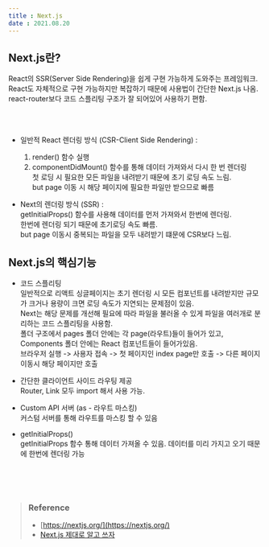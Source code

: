 ```yaml
---
title : Next.js  
date : 2021.08.20
---
```


## Next.js란?
React의 SSR(Server Side Rendering)을 쉽게 구현 가능하게 도와주는 프레임워크.  
React도 자체적으로 구현 가능하지만 복잡하기 때문에 사용법이 간단한 Next.js 나옴.  
react-router보다 코드 스플리팅 구조가 잘 되어있어 사용하기 편함.  

<br/>
<br/>

* 일반적 React 렌더링 방식 (CSR-Client Side Rendering) :  
    1. render() 함수 실행
    2. componentDidMount() 함수를 통해 데이터 가져와서 다시 한 번 렌더링   
       첫 로딩 시 필요한 모든 파일을 내려받기 때문에 초기 로딩 속도 느림.    
       but page 이동 시 해당 페이지에 필요한 파일만 받으므로 빠름

* Next의 렌더링 방식 (SSR) :   
  getInitialProps() 함수를 사용해 데이터를 먼저 가져와서 한번에 렌더링.  
  한번에 렌더링 되기 때문에 초기로딩 속도 빠름.   
  but page 이동시 중복되는 파일을 모두 내려받기 떄문에 CSR보다 느림.  
  

## Next.js의 핵심기능

* 코드 스플리팅  
  일반적으로 리액트 싱글페이지는 초기 렌더링 시 모든 컴포넌트를 내려받지만 규모가 크거나 용량이 크면 로딩 속도가 지연되는 문제점이 있음.  
  Next는 해당 문제를 개선해 필요에 따라 파일을 불러올 수 있게 파일을 여러개로 분리하는 코드 스플리팅을 사용함.  
  폴더 구조에서 pages 폴더 안에는 각 page(라우트)들이 들어가 있고, Components 폴더 안에는 React 컴포넌트들이 들어가있음.  
  브라우저 실행 -> 사용자 접속 -> 첫 페이지인 index page만 호출 -> 다른 페이지 이동시 해당 페이지만 호출

* 간단한 클라이언트 사이드 라우팅 제공  
  Router, Link 모두 import 해서 사용 가능.

* Custom API 서버 (as - 라우트 마스킹)  
  커스텀 서버를 통해 라우트를 마스킹 할 수 있음

* getInitialProps()  
  getInitialProps 함수 통해 데이터 가져올 수 있음. 데이터를 미리 가지고 오기 때문에 한번에 렌더링 가능

<br/>
<br/>
<br/>

> ### Reference
> * [https://nextjs.org/](https://nextjs.org/)
> * [Next.js 제대로 알고 쓰자](https://medium.com/@msj9121/next-js-%EC%A0%9C%EB%8C%80%EB%A1%9C-%EC%95%8C%EA%B3%A0-%EC%93%B0%EC%9E%90-8727f76614c9)
